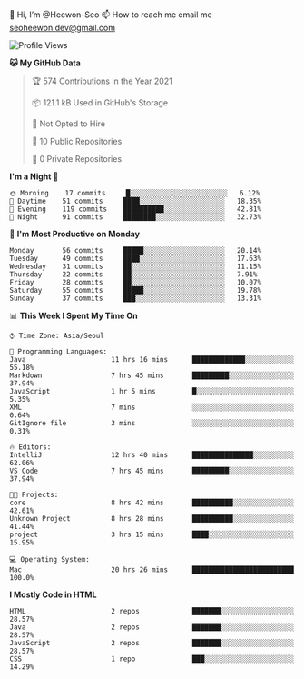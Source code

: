 👋 Hi, I’m @Heewon-Seo
📫 How to reach me email me seoheewon.dev@gmail.com 

 <!--START_SECTION:waka-->
![Profile Views](http://img.shields.io/badge/Profile%20Views-60-blue)

**🐱 My GitHub Data** 

> 🏆 574 Contributions in the Year 2021
 > 
> 📦 121.1 kB Used in GitHub's Storage 
 > 
> 🚫 Not Opted to Hire
 > 
> 📜 10 Public Repositories 
 > 
> 🔑 0 Private Repositories  
 > 
**I'm a Night 🦉** 

```text
🌞 Morning    17 commits     █░░░░░░░░░░░░░░░░░░░░░░░░   6.12% 
🌆 Daytime    51 commits     ████░░░░░░░░░░░░░░░░░░░░░   18.35% 
🌃 Evening    119 commits    ██████████░░░░░░░░░░░░░░░   42.81% 
🌙 Night      91 commits     ████████░░░░░░░░░░░░░░░░░   32.73%

```
📅 **I'm Most Productive on Monday** 

```text
Monday       56 commits     █████░░░░░░░░░░░░░░░░░░░░   20.14% 
Tuesday      49 commits     ████░░░░░░░░░░░░░░░░░░░░░   17.63% 
Wednesday    31 commits     ██░░░░░░░░░░░░░░░░░░░░░░░   11.15% 
Thursday     22 commits     ██░░░░░░░░░░░░░░░░░░░░░░░   7.91% 
Friday       28 commits     ██░░░░░░░░░░░░░░░░░░░░░░░   10.07% 
Saturday     55 commits     █████░░░░░░░░░░░░░░░░░░░░   19.78% 
Sunday       37 commits     ███░░░░░░░░░░░░░░░░░░░░░░   13.31%

```


📊 **This Week I Spent My Time On** 

```text
⌚︎ Time Zone: Asia/Seoul

💬 Programming Languages: 
Java                     11 hrs 16 mins      █████████████░░░░░░░░░░░░   55.18% 
Markdown                 7 hrs 45 mins       █████████░░░░░░░░░░░░░░░░   37.94% 
JavaScript               1 hr 5 mins         █░░░░░░░░░░░░░░░░░░░░░░░░   5.35% 
XML                      7 mins              ░░░░░░░░░░░░░░░░░░░░░░░░░   0.64% 
GitIgnore file           3 mins              ░░░░░░░░░░░░░░░░░░░░░░░░░   0.31%

🔥 Editors: 
IntelliJ                 12 hrs 40 mins      ███████████████░░░░░░░░░░   62.06% 
VS Code                  7 hrs 45 mins       █████████░░░░░░░░░░░░░░░░   37.94%

🐱‍💻 Projects: 
core                     8 hrs 42 mins       ██████████░░░░░░░░░░░░░░░   42.61% 
Unknown Project          8 hrs 28 mins       ██████████░░░░░░░░░░░░░░░   41.44% 
project                  3 hrs 15 mins       ████░░░░░░░░░░░░░░░░░░░░░   15.95%

💻 Operating System: 
Mac                      20 hrs 26 mins      █████████████████████████   100.0%

```

**I Mostly Code in HTML** 

```text
HTML                     2 repos             ███████░░░░░░░░░░░░░░░░░░   28.57% 
Java                     2 repos             ███████░░░░░░░░░░░░░░░░░░   28.57% 
JavaScript               2 repos             ███████░░░░░░░░░░░░░░░░░░   28.57% 
CSS                      1 repo              ███░░░░░░░░░░░░░░░░░░░░░░   14.29%

```
<!--END_SECTION:waka-->
